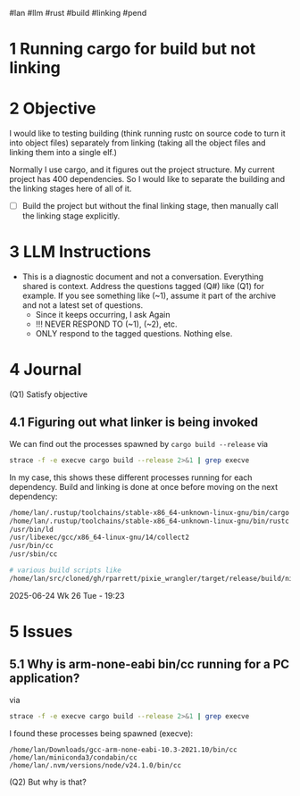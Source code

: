 \#lan #llm #rust #build #linking #pend

# 1 Running cargo for build but not linking

# 2 Objective

I would like to testing building (think running rustc on source code to turn it into object files) separately from linking (taking all the object files and linking them into a single elf.)

Normally I use cargo, and it figures out the project structure. My current project has 400 dependencies. So I would like to separate the building and the linking stages here of all of it.

* [ ] Build the project but without the final linking stage, then manually call the linking stage explicitly.

# 3 LLM Instructions

* This is a diagnostic document and not a conversation. Everything shared is context. Address the questions tagged (Q#) like (Q1) for example. If you see something like (~1), assume it part of the archive and not a latest set of questions.
  * Since it keeps occurring, I ask Again
  * !!! NEVER RESPOND TO (~1), (~2), etc.
  * ONLY respond to the tagged questions. Nothing else.

# 4 Journal

(Q1) Satisfy objective

## 4.1 Figuring out what linker is being invoked

We can find out the processes spawned by `cargo build --release` via

````sh
strace -f -e execve cargo build --release 2>&1 | grep execve
````

In my case, this shows these different processes running for each dependency. Build and linking is done at once before moving on the next dependency:

````sh
/home/lan/.rustup/toolchains/stable-x86_64-unknown-linux-gnu/bin/cargo
/home/lan/.rustup/toolchains/stable-x86_64-unknown-linux-gnu/bin/rustc
/usr/bin/ld
/usr/libexec/gcc/x86_64-linux-gnu/14/collect2
/usr/bin/cc
/usr/sbin/cc

# various build scripts like
/home/lan/src/cloned/gh/rparrett/pixie_wrangler/target/release/build/nix-3dc817e1b6536000/build-script-build
````

2025-06-24 Wk 26 Tue - 19:23

# 5 Issues

## 5.1 Why is arm-none-eabi bin/cc running for a PC application?

via

````sh
strace -f -e execve cargo build --release 2>&1 | grep execve
````

I found these processes being spawned (execve):

````
/home/lan/Downloads/gcc-arm-none-eabi-10.3-2021.10/bin/cc
/home/lan/miniconda3/condabin/cc
/home/lan/.nvm/versions/node/v24.1.0/bin/cc
````

(Q2) But why is that?
